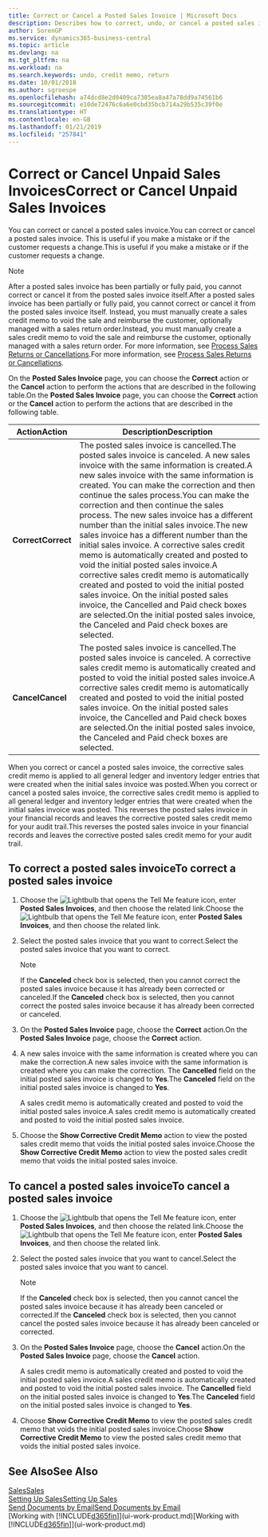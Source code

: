```yaml
---
title: Correct or Cancel a Posted Sales Invoice | Microsoft Docs
description: Describes how to correct, undo, or cancel a posted sales invoice and apply a sales credit memo.
author: SorenGP
ms.service: dynamics365-business-central
ms.topic: article
ms.devlang: na
ms.tgt_pltfrm: na
ms.workload: na
ms.search.keywords: undo, credit memo, return
ms.date: 10/01/2018
ms.author: sgroespe
ms.openlocfilehash: a74dcd8e2d0409ca7385ea8a47a78dd9a74561b6
ms.sourcegitcommit: e10de72476c6a6e0cbd35bcb714a29b535c39f0e
ms.translationtype: HT
ms.contentlocale: en-GB
ms.lasthandoff: 01/21/2019
ms.locfileid: "257841"
---
```

# <a name="correct-or-cancel-unpaid-sales-invoices"></a><span data-ttu-id="300b3-103">Correct or Cancel Unpaid Sales Invoices</span><span class="sxs-lookup"><span data-stu-id="300b3-103">Correct or Cancel Unpaid Sales Invoices</span></span>
<span data-ttu-id="300b3-104">You can correct or cancel a posted sales invoice.</span><span class="sxs-lookup"><span data-stu-id="300b3-104">You can correct or cancel a posted sales invoice.</span></span> <span data-ttu-id="300b3-105">This is useful if you make a mistake or if the customer requests a change.</span><span class="sxs-lookup"><span data-stu-id="300b3-105">This is useful if you make a mistake or if the customer requests a change.</span></span>

> [!NOTE]  
>   <span data-ttu-id="300b3-106">After a posted sales invoice has been partially or fully paid, you cannot correct or cancel it from the posted sales invoice itself.</span><span class="sxs-lookup"><span data-stu-id="300b3-106">After a posted sales invoice has been partially or fully paid, you cannot correct or cancel it from the posted sales invoice itself.</span></span> <span data-ttu-id="300b3-107">Instead, you must manually create a sales credit memo to void the sale and reimburse the customer, optionally managed with a sales return order.</span><span class="sxs-lookup"><span data-stu-id="300b3-107">Instead, you must manually create a sales credit memo to void the sale and reimburse the customer, optionally managed with a sales return order.</span></span> <span data-ttu-id="300b3-108">For more information, see [Process Sales Returns or Cancellations](sales-how-process-sales-returns-cancellations.md).</span><span class="sxs-lookup"><span data-stu-id="300b3-108">For more information, see [Process Sales Returns or Cancellations](sales-how-process-sales-returns-cancellations.md).</span></span>

<span data-ttu-id="300b3-109">On the **Posted Sales Invoice** page, you can choose the **Correct** action or the **Cancel** action to perform the actions that are described in the following table.</span><span class="sxs-lookup"><span data-stu-id="300b3-109">On the **Posted Sales Invoice** page, you can choose the **Correct** action or the **Cancel** action to perform the actions that are described in the following table.</span></span>

| <span data-ttu-id="300b3-110">Action</span><span class="sxs-lookup"><span data-stu-id="300b3-110">Action</span></span> | <span data-ttu-id="300b3-111">Description</span><span class="sxs-lookup"><span data-stu-id="300b3-111">Description</span></span> |
| --- | --- |
| <span data-ttu-id="300b3-112">**Correct**</span><span class="sxs-lookup"><span data-stu-id="300b3-112">**Correct**</span></span> |<span data-ttu-id="300b3-113">The posted sales invoice is cancelled.</span><span class="sxs-lookup"><span data-stu-id="300b3-113">The posted sales invoice is canceled.</span></span> <span data-ttu-id="300b3-114">A new sales invoice with the same information is created.</span><span class="sxs-lookup"><span data-stu-id="300b3-114">A new sales invoice with the same information is created.</span></span> <span data-ttu-id="300b3-115">You can make the correction and then continue the sales process.</span><span class="sxs-lookup"><span data-stu-id="300b3-115">You can make the correction and then continue the sales process.</span></span> <span data-ttu-id="300b3-116">The new sales invoice has a different number than the initial sales invoice.</span><span class="sxs-lookup"><span data-stu-id="300b3-116">The new sales invoice has a different number than the initial sales invoice.</span></span> <span data-ttu-id="300b3-117">A corrective sales credit memo is automatically created and posted to void the initial posted sales invoice.</span><span class="sxs-lookup"><span data-stu-id="300b3-117">A corrective sales credit memo is automatically created and posted to void the initial posted sales invoice.</span></span> <span data-ttu-id="300b3-118">On the initial posted sales invoice, the Cancelled and Paid check boxes are selected.</span><span class="sxs-lookup"><span data-stu-id="300b3-118">On the initial posted sales invoice, the Canceled and Paid check boxes are selected.</span></span> |
| <span data-ttu-id="300b3-119">**Cancel**</span><span class="sxs-lookup"><span data-stu-id="300b3-119">**Cancel**</span></span> |<span data-ttu-id="300b3-120">The posted sales invoice is cancelled.</span><span class="sxs-lookup"><span data-stu-id="300b3-120">The posted sales invoice is canceled.</span></span> <span data-ttu-id="300b3-121">A corrective sales credit memo is automatically created and posted to void the initial posted sales invoice.</span><span class="sxs-lookup"><span data-stu-id="300b3-121">A corrective sales credit memo is automatically created and posted to void the initial posted sales invoice.</span></span> <span data-ttu-id="300b3-122">On the initial posted sales invoice, the Cancelled and Paid check boxes are selected.</span><span class="sxs-lookup"><span data-stu-id="300b3-122">On the initial posted sales invoice, the Canceled and Paid check boxes are selected.</span></span> |

<span data-ttu-id="300b3-123">When you correct or cancel a posted sales invoice, the corrective sales credit memo is applied to all general ledger and inventory ledger entries that were created when the initial sales invoice was posted.</span><span class="sxs-lookup"><span data-stu-id="300b3-123">When you correct or cancel a posted sales invoice, the corrective sales credit memo is applied to all general ledger and inventory ledger entries that were created when the initial sales invoice was posted.</span></span> <span data-ttu-id="300b3-124">This reverses the posted sales invoice in your financial records and leaves the corrective posted sales credit memo for your audit trail.</span><span class="sxs-lookup"><span data-stu-id="300b3-124">This reverses the posted sales invoice in your financial records and leaves the corrective posted sales credit memo for your audit trail.</span></span>

## <a name="to-correct-a-posted-sales-invoice"></a><span data-ttu-id="300b3-125">To correct a posted sales invoice</span><span class="sxs-lookup"><span data-stu-id="300b3-125">To correct a posted sales invoice</span></span>
1. <span data-ttu-id="300b3-126">Choose the ![Lightbulb that opens the Tell Me feature](media/ui-search/search_small.png "Tell me what you want to do") icon, enter **Posted Sales Invoices**, and then choose the related link.</span><span class="sxs-lookup"><span data-stu-id="300b3-126">Choose the ![Lightbulb that opens the Tell Me feature](media/ui-search/search_small.png "Tell me what you want to do") icon, enter **Posted Sales Invoices**, and then choose the related link.</span></span>  
2. <span data-ttu-id="300b3-127">Select the posted sales invoice that you want to correct.</span><span class="sxs-lookup"><span data-stu-id="300b3-127">Select the posted sales invoice that you want to correct.</span></span>

    > [!NOTE]  
    >   <span data-ttu-id="300b3-128">If the **Canceled** check box is selected, then you cannot correct the posted sales invoice because it has already been corrected or canceled.</span><span class="sxs-lookup"><span data-stu-id="300b3-128">If the **Canceled** check box is selected, then you cannot correct the posted sales invoice because it has already been corrected or canceled.</span></span>
3. <span data-ttu-id="300b3-129">On the **Posted Sales Invoice** page, choose the **Correct** action.</span><span class="sxs-lookup"><span data-stu-id="300b3-129">On the **Posted Sales Invoice** page, choose the **Correct** action.</span></span>  
4. <span data-ttu-id="300b3-130">A new sales invoice with the same information is created where you can make the correction.</span><span class="sxs-lookup"><span data-stu-id="300b3-130">A new sales invoice with the same information is created where you can make the correction.</span></span> <span data-ttu-id="300b3-131">The **Cancelled** field on the initial posted sales invoice is changed to **Yes**.</span><span class="sxs-lookup"><span data-stu-id="300b3-131">The **Canceled** field on the initial posted sales invoice is changed to **Yes**.</span></span>

    <span data-ttu-id="300b3-132">A sales credit memo is automatically created and posted to void the initial posted sales invoice.</span><span class="sxs-lookup"><span data-stu-id="300b3-132">A sales credit memo is automatically created and posted to void the initial posted sales invoice.</span></span>
5. <span data-ttu-id="300b3-133">Choose the **Show Corrective Credit Memo** action to view the posted sales credit memo that voids the initial posted sales invoice.</span><span class="sxs-lookup"><span data-stu-id="300b3-133">Choose the **Show Corrective Credit Memo** action to view the posted sales credit memo that voids the initial posted sales invoice.</span></span>

## <a name="to-cancel-a-posted-sales-invoice"></a><span data-ttu-id="300b3-134">To cancel a posted sales invoice</span><span class="sxs-lookup"><span data-stu-id="300b3-134">To cancel a posted sales invoice</span></span>
1. <span data-ttu-id="300b3-135">Choose the ![Lightbulb that opens the Tell Me feature](media/ui-search/search_small.png "Tell me what you want to do") icon, enter **Posted Sales Invoices**, and then choose the related link.</span><span class="sxs-lookup"><span data-stu-id="300b3-135">Choose the ![Lightbulb that opens the Tell Me feature](media/ui-search/search_small.png "Tell me what you want to do") icon, enter **Posted Sales Invoices**, and then choose the related link.</span></span>  
2. <span data-ttu-id="300b3-136">Select the posted sales invoice that you want to cancel.</span><span class="sxs-lookup"><span data-stu-id="300b3-136">Select the posted sales invoice that you want to cancel.</span></span>

    > [!NOTE]  
    >   <span data-ttu-id="300b3-137">If the **Canceled** check box is selected, then you cannot cancel the posted sales invoice because it has already been canceled or corrected.</span><span class="sxs-lookup"><span data-stu-id="300b3-137">If the **Canceled** check box is selected, then you cannot cancel the posted sales invoice because it has already been canceled or corrected.</span></span>
3. <span data-ttu-id="300b3-138">On the **Posted Sales Invoice** page, choose the **Cancel** action.</span><span class="sxs-lookup"><span data-stu-id="300b3-138">On the **Posted Sales Invoice** page, choose the **Cancel** action.</span></span>

    <span data-ttu-id="300b3-139">A sales credit memo is automatically created and posted to void the initial posted sales invoice.</span><span class="sxs-lookup"><span data-stu-id="300b3-139">A sales credit memo is automatically created and posted to void the initial posted sales invoice.</span></span> <span data-ttu-id="300b3-140">The **Cancelled** field on the initial posted sales invoice is changed to **Yes**.</span><span class="sxs-lookup"><span data-stu-id="300b3-140">The **Canceled** field on the initial posted sales invoice is changed to **Yes**.</span></span>
4. <span data-ttu-id="300b3-141">Choose **Show Corrective Credit Memo** to view the posted sales credit memo that voids the initial posted sales invoice.</span><span class="sxs-lookup"><span data-stu-id="300b3-141">Choose **Show Corrective Credit Memo** to view the posted sales credit memo that voids the initial posted sales invoice.</span></span>

## <a name="see-also"></a><span data-ttu-id="300b3-142">See Also</span><span class="sxs-lookup"><span data-stu-id="300b3-142">See Also</span></span>
[<span data-ttu-id="300b3-143">Sales</span><span class="sxs-lookup"><span data-stu-id="300b3-143">Sales</span></span>](sales-manage-sales.md)  
[<span data-ttu-id="300b3-144">Setting Up Sales</span><span class="sxs-lookup"><span data-stu-id="300b3-144">Setting Up Sales</span></span>](sales-setup-sales.md)  
[<span data-ttu-id="300b3-145">Send Documents by Email</span><span class="sxs-lookup"><span data-stu-id="300b3-145">Send Documents by Email</span></span>](ui-how-send-documents-email.md)  
<span data-ttu-id="300b3-146">[Working with [!INCLUDE[d365fin](includes/d365fin_md.md)]](ui-work-product.md)</span><span class="sxs-lookup"><span data-stu-id="300b3-146">[Working with [!INCLUDE[d365fin](includes/d365fin_md.md)]](ui-work-product.md)</span></span>
